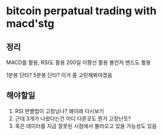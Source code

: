 # bitcoin perpatual trading with macd'stg


## 정리

MACD를 활용, RSI도 활용
200일 이평선 활용
볼린저 밴드도 활용

1분봉 단타? 5분봉 단타? 이거 좀 고민해봐야겠음


## 해야할일
1. RSI 판별법이 고장났나? 왜이래 다시보기
2. 근데 3개가 나왔다는건 어디 다른곳도 뭔가 고장난듯?
3. 혹은 데이터를 지금 잘못된 시점에서 불러오고 있을 가능성도 있음

